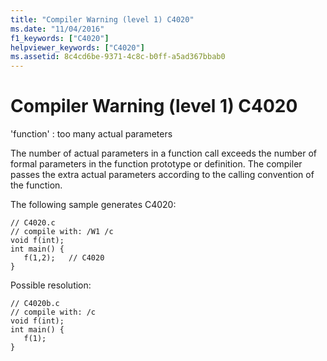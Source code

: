 ```yaml
---
title: "Compiler Warning (level 1) C4020"
ms.date: "11/04/2016"
f1_keywords: ["C4020"]
helpviewer_keywords: ["C4020"]
ms.assetid: 8c4cd6be-9371-4c8c-b0ff-a5ad367bbab0
---
```

# Compiler Warning (level 1) C4020

'function' : too many actual parameters

The number of actual parameters in a function call exceeds the number of formal parameters in the function prototype or definition. The compiler passes the extra actual parameters according to the calling convention of the function.

The following sample generates C4020:

```
// C4020.c
// compile with: /W1 /c
void f(int);
int main() {
   f(1,2);   // C4020
}
```

Possible resolution:

```
// C4020b.c
// compile with: /c
void f(int);
int main() {
   f(1);
}
```